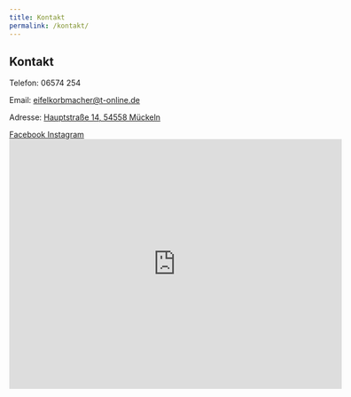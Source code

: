 ```yaml
---
title: Kontakt
permalink: /kontakt/
---
```


## Kontakt 

Telefon: 06574 254

Email: [eifelkorbmacher@t-online.de](mailto:eifelkorbmacher@t-online.de)

Adresse: [Hauptstraße 14, 54558 Mückeln](https://maps.app.goo.gl/5jhZEiGqsMhkuca29)

<a href="https://facebook.com/wolfgang.gladziewski">
  <i class="fab fa-fw fa-facebook"></i>Facebook
</a>

<a href="https://instagram.com/eifelkorbmacher">
  <i class="fab fa-fw fa-instagram"></i>Instagram
</a>

<iframe src="https://www.google.com/maps/embed?pb=!1m18!1m12!1m3!1d2560.426126057443!2d6.919659076833706!3d50.08623091352124!2m3!1f0!2f0!3f0!3m2!1i1024!2i768!4f13.1!3m3!1m2!1s0x47be34eeba728d45%3A0xd6006320a8f03b18!2sKorbmacher%20Wolfgang%20Gladziewski!5e0!3m2!1sde!2sde!4v1749676530618!5m2!1sde!2sde" width="600" height="450" style="border:0;" allowfullscreen="" loading="lazy" referrerpolicy="no-referrer-when-downgrade"></iframe>

